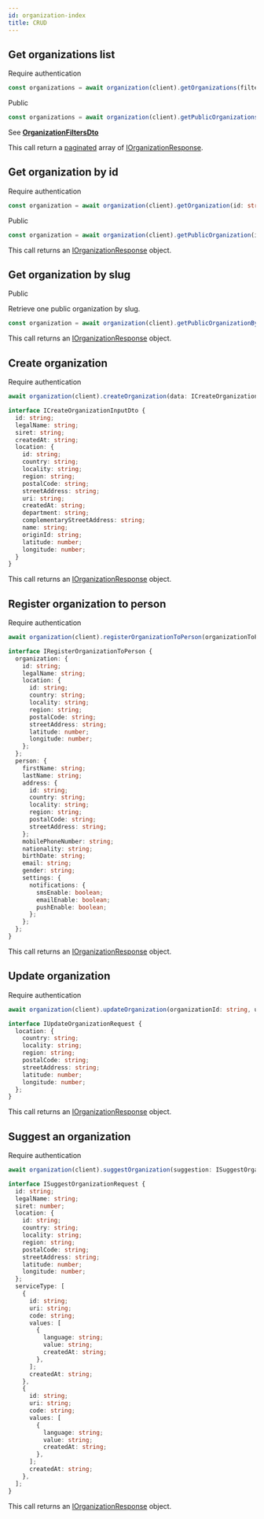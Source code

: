 ```yaml
---
id: organization-index
title: CRUD
---
```


## Get organizations list

<span class="badge badge--warning">Require authentication</span>

```ts
const organizations = await organization(client).getOrganizations(filters: OrganizationFiltersDto);
```

<span class="badge badge--success">Public</span>

```ts
const organizations = await organization(client).getPublicOrganizations(filters: OrganizationFiltersDto);
```

See [**OrganizationFiltersDto**](../organization-types#organizationfiltersdto)

This call return a [paginated](../pagination#pagination) array of [IOrganizationResponse](../organization-types#iorganizationresponse).

## Get organization by id

<span class="badge badge--warning">Require authentication</span>

```ts
const organization = await organization(client).getOrganization(id: string);
```

<span class="badge badge--success">Public</span>

```ts
const organization = await organization(client).getPublicOrganization(id: string);
```

This call returns an [IOrganizationResponse](../organization-types#iorganizationresponse) object.

## Get organization by slug

<span class="badge badge--success">Public</span>

Retrieve one public organization by slug.

```ts
const organization = await organization(client).getPublicOrganizationBySlug(slug: string);
```

This call returns an [IOrganizationResponse](../organization-types#iorganizationresponse) object.

## Create organization

<span class="badge badge--warning">Require authentication</span>

```ts
await organization(client).createOrganization(data: ICreateOrganizationInputDto);
```

```ts
interface ICreateOrganizationInputDto {
  id: string;
  legalName: string;
  siret: string;
  createdAt: string;
  location: {
    id: string;
    country: string;
    locality: string;
    region: string;
    postalCode: string;
    streetAddress: string;
    uri: string;
    createdAt: string;
    department: string;
    complementaryStreetAddress: string;
    name: string;
    originId: string;
    latitude: number;
    longitude: number;
  }
}
```

This call returns an [IOrganizationResponse](../organization-types#iorganizationresponse) object.

## Register organization to person

<span class="badge badge--warning">Require authentication</span>

```ts
await organization(client).registerOrganizationToPerson(organizationToPerson: IRegisterOrganizationToPerson);
```

```ts
interface IRegisterOrganizationToPerson {
  organization: {
    id: string;
    legalName: string;
    location: {
      id: string;
      country: string;
      locality: string;
      region: string;
      postalCode: string;
      streetAddress: string;
      latitude: number;
      longitude: number;
    };
  };
  person: {
    firstName: string;
    lastName: string;
    address: {
      id: string;
      country: string;
      locality: string;
      region: string;
      postalCode: string;
      streetAddress: string;
    };
    mobilePhoneNumber: string;
    nationality: string;
    birthDate: string;
    email: string;
    gender: string;
    settings: {
      notifications: {
        smsEnable: boolean;
        emailEnable: boolean;
        pushEnable: boolean;
      };
    };
  };
}
```

This call returns an [IOrganizationResponse](../organization-types#iorganizationresponse) object.

## Update organization

<span class="badge badge--warning">Require authentication</span>

```ts
await organization(client).updateOrganization(organizationId: string, updatedOrganization: IUpdateOrganizationDto);
```

```ts
interface IUpdateOrganizationRequest {
  location: {
    country: string;
    locality: string;
    region: string;
    postalCode: string;
    streetAddress: string;
    latitude: number;
    longitude: number;
  };
}
```
This call returns an [IOrganizationResponse](../organization-types#iorganizationresponse) object.

## Suggest an organization

<span class="badge badge--warning">Require authentication</span>

```ts
await organization(client).suggestOrganization(suggestion: ISuggestOrganizationRequest);
```

```ts
interface ISuggestOrganizationRequest {
  id: string;
  legalName: string;
  siret: number;
  location: {
    id: string;
    country: string;
    locality: string;
    region: string;
    postalCode: string;
    streetAddress: string;
    latitude: number;
    longitude: number;
  };
  serviceType: [
    {
      id: string;
      uri: string;
      code: string;
      values: [
        {
          language: string;
          value: string;
          createdAt: string;
        },
      ];
      createdAt: string;
    },
    {
      id: string;
      uri: string;
      code: string;
      values: [
        {
          language: string;
          value: string;
          createdAt: string;
        },
      ];
      createdAt: string;
    },
  ];
}
```

This call returns an [IOrganizationResponse](../organization-types#iorganizationresponse) object.
